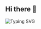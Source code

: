 ## Hi there 👋
<img src="https://readme-typing-svg.herokuapp.com?font=Fira+Code&size=24&duration=2000&pause=1000&color=00FFCC&center=true&vCenter=true&width=435&lines=JUST+TESTING" alt="Typing SVG" />

<!--
**Mayelistexia/Mayelistexia** is a ✨ _special_ ✨ repository because its `README.md` (this file) appears on your GitHub profile.

Here are some ideas to get you started:

- 🔭 I’m currently working on ...
- 🌱 I’m currently learning ...
- 👯 I’m looking to collaborate on ...
- 🤔 I’m looking for help with ...
- 💬 Ask me about ...
- 📫 How to reach me: ...
- 😄 Pronouns: ...
- ⚡ Fun fact: ...
-->
